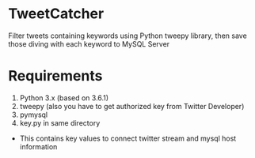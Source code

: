 # TweetCatcher
Filter tweets containing keywords using Python tweepy library, then save those diving with each keyword to MySQL Server

# Requirements
1. Python 3.x (based on 3.6.1)
2. tweepy (also you have to get authorized key from Twitter Developer)
3. pymysql
4. key.py in same directory
- This contains key values to connect twitter stream and mysql host information
